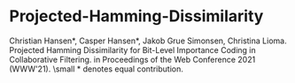 # Projected-Hamming-Dissimilarity

Christian Hansen\*, Casper Hansen\*, Jakob Grue Simonsen, Christina Lioma. Projected Hamming Dissimilarity for Bit-Level Importance Coding in Collaborative Filtering. in Proceedings of the Web Conference 2021 (WWW'21). \small \* denotes equal contribution.
